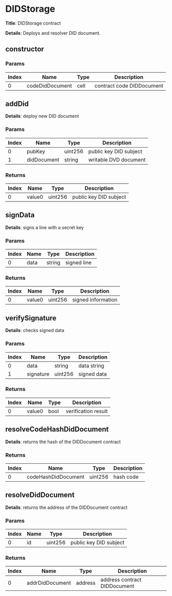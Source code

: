 # DIDStorage
**Title**: DIDStorage contract


**Details**: Deploys and resolver DID document.

## constructor


### Params
|Index|Name           |Type      |Description              |
|-----|---------------|----------|-------------------------|
|0    |codeDidDocument|cell      |contract code DIDDocument|



## addDid

**Details**: deploy new DID document


### Params
|Index|Name       |Type   |Description           |
|-----|-----------|-------|----------------------|
|0    |pubKey     |uint256|public key DID subject|
|1    |didDocument|string |writable DVD document |



### Returns
|Index|Name  |Type   |Description           |
|-----|------|-------|----------------------|
|0    |value0|uint256|public key DID subject|



## signData

**Details**: signs a line with a secret key


### Params
|Index|Name|Type  |Description|
|-----|----|------|-----------|
|0    |data|string|signed line|



### Returns
|Index|Name  |Type   |Description       |
|-----|------|-------|------------------|
|0    |value0|uint256|signed information|



## verifySignature

**Details**: checks signed data


### Params
|Index|Name     |Type   |Description|
|-----|---------|-------|-----------|
|0    |data     |string |data string|
|1    |signature|uint256|signed data|



### Returns
|Index|Name  |Type|Description        |
|-----|------|----|-------------------|
|0    |value0|bool|verification result|



## resolveCodeHashDidDocument

**Details**: returns the hash of the DIDDocument contract

### Returns
|Index|Name               |Type   |Description|
|-----|-------------------|-------|-----------|
|0    |codeHashDidDocument|uint256|hash code  |



## resolveDidDocument

**Details**: returns the address of the DIDDocument contract

### Params
|Index|Name|Type   |Description           |
|-----|----|-------|----------------------|
|0    |id  |uint256|public key DID subject|

### Returns
|Index|Name           |Type   |Description                 |
|-----|---------------|-------|----------------------------|
|0    |addrDidDocument|address|address contract DIDDocument|








